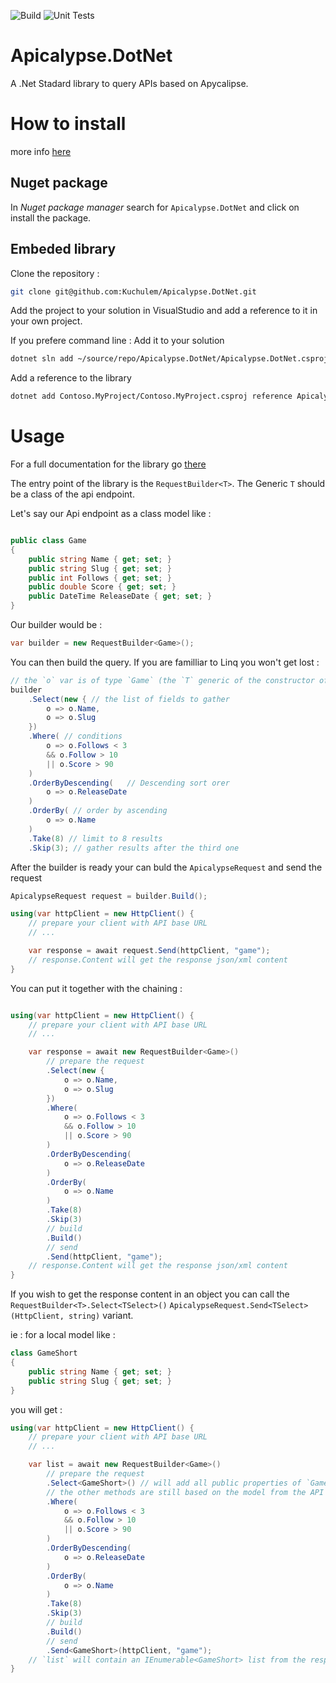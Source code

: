 
![Build](https://github.com/Kuchulem/Apicalypse.DotNet/workflows/Build/badge.svg?branch=master) ![Unit Tests](https://github.com/Kuchulem/Apicalypse.DotNet/workflows/Unit%20Tests/badge.svg?branch=master)

# Apicalypse.DotNet
A .Net Stadard library to query APIs based on Apycalipse.

# How to install

more info [here](https://github.com/Kuchulem/Apicalypse.DotNet/wiki/Get-Started)

## Nuget package

In *Nuget package manager* search for `Apicalypse.DotNet` and click on install the package.


## Embeded library

Clone the repository :

```sh
git clone git@github.com:Kuchulem/Apicalypse.DotNet.git
```

Add the project to your solution in VisualStudio and add a reference to it in your own project.

If you prefere command line :
Add it to your solution

```sh
dotnet sln add ~/source/repo/Apicalypse.DotNet/Apicalypse.DotNet.csproj
```

Add a reference to the library

```sh
dotnet add Contoso.MyProject/Contoso.MyProject.csproj reference Apicalypse.DotNet/Apicalypse.DotNet.csproj
```

# Usage

For a full documentation for the library go [there](https://github.com/Kuchulem/Apicalypse.DotNet/wiki/)

The entry point of the library is the `RequestBuilder<T>`. The Generic `T` should be a class of the api endpoint.

Let's say our Api endpoint as a class model like : 
```csharp

public class Game
{
    public string Name { get; set; }
    public string Slug { get; set; }
    public int Follows { get; set; }
    public double Score { get; set; }
    public DateTime ReleaseDate { get; set; }
}
```

Our builder would be :

```csharp
var builder = new RequestBuilder<Game>();
```

You can then build the query. If you are familliar to Linq you won't get lost :

```csharp
// the `o` var is of type `Game` (the `T` generic of the constructor of `RequestBulder`)
builder
    .Select(new { // the list of fields to gather
        o => o.Name,
        o => o.Slug
    })
    .Where( // conditions
        o => o.Follows < 3
        && o.Follow > 10
        || o.Score > 90
    )
    .OrderByDescending(   // Descending sort orer
        o => o.ReleaseDate
    )
    .OrderBy( // order by ascending
        o => o.Name
    )
    .Take(8) // limit to 8 results
    .Skip(3); // gather results after the third one
```

After the builder is ready your can buld the `ApicalypseRequest` and send the request

```csharp
ApicalypseRequest request = builder.Build();

using(var httpClient = new HttpClient() {
    // prepare your client with API base URL
    // ...

    var response = await request.Send(httpClient, "game");
    // response.Content will get the response json/xml content
}
```

You can put it together with the chaining :

```csharp

using(var httpClient = new HttpClient() {
    // prepare your client with API base URL
    // ...

    var response = await new RequestBuilder<Game>()
        // prepare the request
        .Select(new { 
            o => o.Name,
            o => o.Slug
        })
        .Where( 
            o => o.Follows < 3
            && o.Follow > 10
            || o.Score > 90
        )
        .OrderByDescending( 
            o => o.ReleaseDate
        )
        .OrderBy( 
            o => o.Name
        )
        .Take(8) 
        .Skip(3)
        // build
        .Build()
        // send
        .Send(httpClient, "game");
    // response.Content will get the response json/xml content
}
```

If you wish to get the response content in an object you can call the `RequestBuilder<T>.Select<TSelect>()` `ApicalypseRequest.Send<TSelect>(HttpClient, string)` variant.

ie : for a local model like :

```csharp
class GameShort
{
    public string Name { get; set; }
    public string Slug { get; set; }
}
```

you will get : 

```csharp
using(var httpClient = new HttpClient() {
    // prepare your client with API base URL
    // ...

    var list = await new RequestBuilder<Game>()
        // prepare the request
        .Select<GameShort>() // will add all public properties of `GameShort` to the fields list to gather
        // the other methods are still based on the model from the API : `Game` class
        .Where( 
            o => o.Follows < 3
            && o.Follow > 10
            || o.Score > 90
        )
        .OrderByDescending( 
            o => o.ReleaseDate
        )
        .OrderBy( 
            o => o.Name
        )
        .Take(8) 
        .Skip(3)
        // build
        .Build()
        // send
        .Send<GameShort>(httpClient, "game");
    // `list` will contain an IEnumerable<GameShort> list from the response content.
}
```

